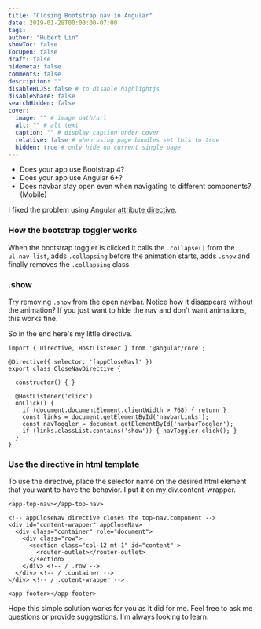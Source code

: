 ```yaml
---
title: "Closing Bootstrap nav in Angular"
date: 2019-01-28T00:00:00-07:00
tags:
author: "Hubert Lin"
showToc: false
TocOpen: false
draft: false
hidemeta: false
comments: false
description: ""
disableHLJS: false # to disable highlightjs
disableShare: false
searchHidden: false
cover:
  image: "" # image path/url
  alt: "" # alt text
  caption: "" # display caption under cover
  relative: false # when using page bundles set this to true
  hidden: true # only hide on current single page
---
```


- Does your app use Bootstrap 4?
- Does your app use Angular 6+?
- Does navbar stay open even when navigating to different components? (Mobile)

I fixed the problem using Angular
[attribute directive](https://angular.io/guide/attribute-directives).

### How the bootstrap toggler works

When the bootstrap toggler is clicked it calls the `.collapse()` from the
`ul.nav-list`, adds `.collapsing` before the animation starts, adds `.show` and
finally removes the `.collapsing` class.

### .show

Try removing `.show` from the open navbar. Notice how it disappears without the
animation? If you just want to hide the nav and don't want animations, this
works fine.

So in the end here's my little directive.

```
import { Directive, HostListener } from '@angular/core';

@Directive({ selector: '[appCloseNav]' })
export class CloseNavDirective {

  constructor() { }

  @HostListener('click')
  onClick() {
    if (document.documentElement.clientWidth > 768) { return }
    const links = document.getElementById('navbarLinks');
    const navToggler = document.getElementById('navbarToggler');
    if (links.classList.contains('show')) { navToggler.click(); }
  }
}
```

### Use the directive in html template

To use the directive, place the selector name on the desired html element that
you want to have the behavior. I put it on my div.content-wrapper.

```
<app-top-nav></app-top-nav>

<!-- appCloseNav directive closes the top-nav.component -->
<div id="content-wrapper" appCloseNav> 
  <div class="container" role="document">
    <div class="row">
      <section class="col-12 mt-1" id="content" >
        <router-outlet></router-outlet>
      </section>
    </div> <!-- / .row -->
  </div> <!-- / .container -->
</div> <!-- / .cotent-wrapper -->

<app-footer></app-footer>
```

Hope this simple solution works for you as it did for me. Feel free to ask me
questions or provide suggestions. I'm always looking to learn.
